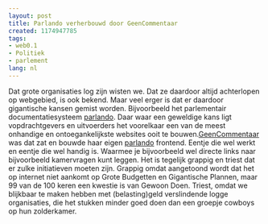 ```yaml
---
layout: post
title: Parlando verherbouwd door GeenCommentaar
created: 1174947785
tags:
- web0.1
- Politiek
- parlement
lang: nl
---
```

Dat grote organisaties log zijn wisten we. Dat ze daardoor altijd achterlopen op webgebied, is ook bekend. Maar veel erger is dat er daardoor gigantische kansen gemist worden. Bijvoorbeeld het parlementair documentatiesysteem [parlando](http://parlando.sdu.nl/ "nominatie voor slechtste overheids website"). Daar waar een geweldige kans ligt vopdrachtgevers en uitvoerders het voorelkaar een van de meest onhandige en ontoegankelijkste websites ooit te bouwen.[GeenCommentaar](http://www.geencommentaar.nl/index.php/2007/03/26/geencommentaar_verbetert_parlando) was dat zat en bouwde haar eigen [parlando](http://www.geencommentaar.nl/parlando/) frontend. Eentje die wel werkt en eentje die wel handig is. Waarmee je bijvoorbeeld wel directe links naar bijvoorbeeld kamervragen kunt leggen. Het is tegelijk grappig en triest dat er zulke initiatieven moeten zijn. Grappig omdat aangetoond wordt dat het op internet niet aankomt op Grote Budgetten en Gigantische Plannen, maar 99 van de 100 keren een kwestie is van Gewoon Doen. Triest, omdat we blijkbaar te maken hebben met (belasting)geld verslindende logge organisaties, die het stukken minder goed doen dan een groepje cowboys op hun zolderkamer.
